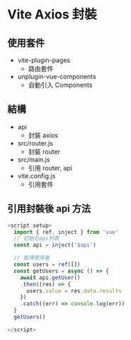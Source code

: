 # Vite Axios 封裝

## 使用套件
- vite-plugin-pages
  - 路由套件
- unplugin-vue-components
  - 自動引入 Components

## 結構
- api
  - 封裝 axios
- src/router.js
  - 封裝 router
- src/main.js
  - 引用 router, api
- vite.config.js
  - 引用套件

## 引用封裝後 api 方法
```javascript
<script setup>
  import { ref, inject } from 'vue'
  // 初始化api列表
  const api = inject('$api')

  // 取得使用者
  const users = ref([])
  const getUsers = async () => {
    await api.getUser()
    .then((res) => {
      users.value = res.data.results
    })
    .catch((err) => console.log(err))
  }
  getUsers()

</script>
```